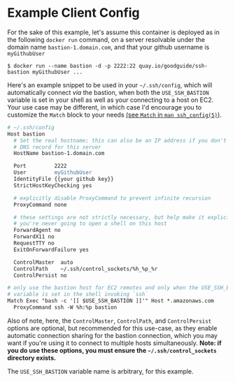 # Example Client Config

For the sake of this example, let's assume this container is deployed as in the following `docker run` command, on a server resolvable under the domain name `bastion-1.domain.com`, and that your github username is `myGithubUser`

```shell
$ docker run --name bastion -d -p 2222:22 quay.io/goodguide/ssh-bastion myGithubUser ...
```

Here's an example snippet to be used in your `~/.ssh/config`, which will automatically connect _via_ the bastion, when both the `USE_SSH_BASTION` variable is set in your shell as well as your connecting to a host on EC2. Your use case may be different, in which case I'd encourage you to customize the `Match` block to your needs [(see `Match` in `man ssh_config(5)`)][ssh_config_manpage].

```apache
# ~/.ssh/config
Host bastion
  # Set the real hostname; this can also be an IP address if you don't have a
  # DNS record for this server
  HostName bastion-1.domain.com

  Port         2222
  User         myGithubUser
  IdentityFile {{your github key}}
  StrictHostKeyChecking yes

  # explicitly disable ProxyCommand to prevent infinite recursion
  ProxyCommand none

  # these settings are not strictly necessary, but help make it explicit that
  # you're never going to open a shell on this host
  ForwardAgent no
  ForwardX11 no
  RequestTTY no
  ExitOnForwardFailure yes

  ControlMaster  auto
  ControlPath    ~/.ssh/control_sockets/%h_%p_%r
  ControlPersist no

# only use the bastion host for EC2 remotes and only when the USE_SSH_BASTION
# variable is set in the shell invoking `ssh`
Match Exec "bash -c '[[ $USE_SSH_BASTION ]]'" Host *.amazonaws.com
  ProxyCommand ssh -W %h:%p bastion
```

Also of note, here, the `ControlMaster`, `ControlPath`, and `ControlPersist` options are optional, but recommended for this use-case, as they enable automatic connection sharing for the bastion connection, which you may want if you're using it to connect to multiple hosts simultaneously. **Note: if you do use these options, you must ensure the `~/.ssh/control_sockets` directory exists.**

The `USE_SSH_BASTION` variable name is arbitrary, for this example.

[ssh_config_manpage]: http://manpages.ubuntu.com/manpages/trusty/man5/ssh_config.5.html
